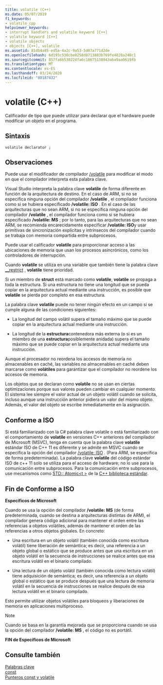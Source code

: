 ```yaml
---
title: volatile (C++)
ms.date: 05/07/2019
f1_keywords:
- volatile_cpp
helpviewer_keywords:
- interrupt handlers and volatile keyword [C++]
- volatile keyword [C++]
- volatile objects
- objects [C++], volatile
ms.assetid: 81db4a85-ed5a-4a2c-9a53-5d07a771d2de
ms.openlocfilehash: 6d193c530cbe0258d8713883b769fe4828a248c1
ms.sourcegitcommit: 857fa6b530224fa6c18675138043aba9aa0619fb
ms.translationtype: MT
ms.contentlocale: es-ES
ms.lasthandoff: 03/24/2020
ms.locfileid: "80187432"
---
```

# <a name="volatile-c"></a>volatile (C++)

Calificador de tipo que puede utilizar para declarar que el hardware puede modificar un objeto en el programa.

## <a name="syntax"></a>Sintaxis

```
volatile declarator ;
```

## <a name="remarks"></a>Observaciones

Puede usar el modificador de compilador [/volatile](../build/reference/volatile-volatile-keyword-interpretation.md) para modificar el modo en que el compilador interpreta esta palabra clave.

Visual Studio interpreta la palabra clave **volatile** de forma diferente en función de la arquitectura de destino. En el caso de ARM, si no se especifica ninguna opción del compilador **/volatile** , el compilador funciona como si se hubiera especificado **/volatile: ISO** . En el caso de las arquitecturas que no sean ARM, si no se especifica ninguna opción del compilador **/volatile** , el compilador funciona como si se hubiera especificado **/volatile: MS** ; por lo tanto, para las arquitecturas que no sean ARM, se recomienda encarecidamente especificar **/volatile: ISO**y usar primitivas de sincronización explícitas y intrínsecos del compilador cuando se trabaja con memoria compartida entre subprocesos.

Puede usar el calificador **volatile** para proporcionar acceso a las ubicaciones de memoria que usan los procesos asincrónicos, como los controladores de interrupción.

Cuando **volatile** se utiliza en una variable que también tiene la palabra clave [__restrict](../cpp/extension-restrict.md) , **volatile** tiene prioridad.

Si un miembro de **struct** está marcado como **volatile**, **volatile** se propaga a toda la estructura. Si una estructura no tiene una longitud que se pueda copiar en la arquitectura actual mediante una instrucción, es posible que **volatile** se pierda por completo en esa estructura.

La palabra clave **volatile** puede no tener ningún efecto en un campo si se cumple alguna de las condiciones siguientes:

- La longitud del campo volátil supera el tamaño máximo que se puede copiar en la arquitectura actual mediante una instrucción.

- La longitud de la **estructura**contenedora más externa (o si es un miembro de una **estructura**posiblemente anidada) supera el tamaño máximo que se puede copiar en la arquitectura actual mediante una instrucción.

Aunque el procesador no reordena los accesos de memoria no almacenables en caché, las variables no almacenables en caché deben marcarse como **volátiles** para garantizar que el compilador no reordene los accesos de memoria.

Los objetos que se declaran como **volatile** no se usan en ciertas optimizaciones porque sus valores pueden cambiar en cualquier momento.  El sistema lee siempre el valor actual de un objeto volátil cuando se solicita, incluso aunque una instrucción anterior pidiera un valor del mismo objeto.  Además, el valor del objeto se escribe inmediatamente en la asignación.

## <a name="iso-compliant"></a>Conforme a ISO

Si está familiarizado con la C# palabra clave volatile o está familiarizado con el comportamiento de **volatile** en versiones C++ anteriores del compilador de Microsoft (MSVC), tenga en cuenta que la palabra clave **volatile** estándar ISO de C++ 11 es diferente y se admite en MSVC cuando se especifica la opción del compilador [/volatile: ISO](../build/reference/volatile-volatile-keyword-interpretation.md) . (Para ARM, se especifica de forma predeterminada). La palabra clave **volatile** del código estándar ISO de c++ 11 solo se utiliza para el acceso de hardware; no lo use para la comunicación entre subprocesos. Para la comunicación entre subprocesos, use mecanismos como [STD:: Atomic\<t >](../standard-library/atomic.md) de la [ C++ biblioteca estándar](../standard-library/cpp-standard-library-reference.md).

## <a name="end-of-iso-compliant"></a>Fin de Conforme a ISO

**Específicos de Microsoft**

Cuando se usa la opción del compilador **/volatile: MS** (de forma predeterminada, cuando se destina a arquitecturas distintas de ARM), el compilador genera código adicional para mantener el orden entre las referencias a objetos volátiles, además de mantener el orden de las referencias a otros objetos globales. En concreto:

- Una escritura en un objeto volátil (también conocida como escritura volátil) tiene liberación de semántica; es decir, una referencia a un objeto global o estático que se produce antes que una escritura en un objeto volátil en la secuencia de instrucciones se realice antes que esa escritura volátil en el binario compilado.

- Una lectura de un objeto volátil (también conocida como lectura volátil) tiene adquisición de semántica; es decir, una referencia a un objeto global o estático que se produce después que una lectura de memoria volátil en la secuencia de instrucciones se realice después de esa lectura volátil en el binario compilado.

Esto permite utilizar objetos volátiles para bloqueos y liberaciones de memoria en aplicaciones multiproceso.

> [!NOTE]
>  Cuando se basa en la garantía mejorada que se proporciona cuando se usa la opción del compilador **/volatile: MS** , el código no es portátil.

**FIN de Específicos de Microsoft**

## <a name="see-also"></a>Consulte también

[Palabras clave](../cpp/keywords-cpp.md)<br/>
[const](../cpp/const-cpp.md)<br/>
[Punteros const y volatile](../cpp/const-and-volatile-pointers.md)
